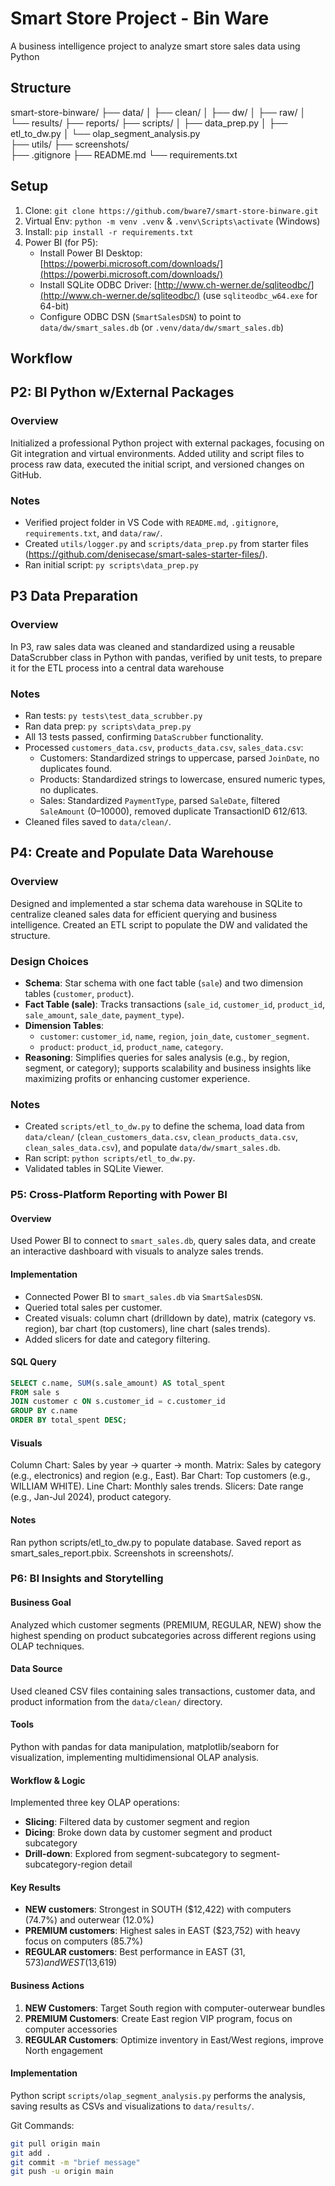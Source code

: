# Smart Store Project - Bin Ware

A business intelligence project to analyze smart store sales data using Python

## Structure 

smart-store-binware/
├── data/
│   ├── clean/
│   ├── dw/
│   ├── raw/
│   └── results/
├── reports/
├── scripts/
│   ├── data_prep.py
│   ├── etl_to_dw.py
│   └── olap_segment_analysis.py  
├── utils/
├── screenshots/        
├── .gitignore
├── README.md
└── requirements.txt


## Setup

1. Clone: `git clone https://github.com/bware7/smart-store-binware.git`
2. Virtual Env: `python -m venv .venv` & `.venv\Scripts\activate` (Windows)
3. Install: `pip install -r requirements.txt`
4. Power BI (for P5):
   - Install Power BI Desktop: [https://powerbi.microsoft.com/downloads/](https://powerbi.microsoft.com/downloads/)
   - Install SQLite ODBC Driver: [http://www.ch-werner.de/sqliteodbc/](http://www.ch-werner.de/sqliteodbc/) (use `sqliteodbc_w64.exe` for 64-bit)
   - Configure ODBC DSN (`SmartSalesDSN`) to point to `data/dw/smart_sales.db` (or `.venv/data/dw/smart_sales.db`)

## Workflow

## P2: BI Python w/External Packages

### Overview
Initialized a professional Python project with external packages, focusing on Git integration and virtual environments. Added utility and script files to process raw data, executed the initial script, and versioned changes on GitHub.

### Notes
- Verified project folder in VS Code with `README.md`, `.gitignore`, `requirements.txt`, and `data/raw/`.
- Created `utils/logger.py` and `scripts/data_prep.py` from starter files (https://github.com/denisecase/smart-sales-starter-files/).
- Ran initial script: `py scripts\data_prep.py`

## P3 Data Preparation

### Overview
In P3, raw sales data was cleaned and standardized using a reusable DataScrubber class in Python with pandas, verified by unit tests, to prepare it for the ETL process into a central data warehouse

### Notes
- Ran tests: `py tests\test_data_scrubber.py`
- Ran data prep: `py scripts\data_prep.py`
- All 13 tests passed, confirming `DataScrubber` functionality.
- Processed `customers_data.csv`, `products_data.csv`, `sales_data.csv`:
  - Customers: Standardized strings to uppercase, parsed `JoinDate`, no duplicates found.
  - Products: Standardized strings to lowercase, ensured numeric types, no duplicates.
  - Sales: Standardized `PaymentType`, parsed `SaleDate`, filtered `SaleAmount` (0–10000), removed duplicate TransactionID 612/613.
- Cleaned files saved to `data/clean/`.

## P4: Create and Populate Data Warehouse

### Overview
Designed and implemented a star schema data warehouse in SQLite to centralize cleaned sales data for efficient querying and business intelligence. Created an ETL script to populate the DW and validated the structure.

### Design Choices
- **Schema**: Star schema with one fact table (`sale`) and two dimension tables (`customer`, `product`).
- **Fact Table (sale)**: Tracks transactions (`sale_id`, `customer_id`, `product_id`, `sale_amount`, `sale_date`, `payment_type`).
- **Dimension Tables**:
  - `customer`: `customer_id`, `name`, `region`, `join_date`, `customer_segment`.
  - `product`: `product_id`, `product_name`, `category`.
- **Reasoning**: Simplifies queries for sales analysis (e.g., by region, segment, or category); supports scalability and business insights like maximizing profits or enhancing customer experience.

### Notes
- Created `scripts/etl_to_dw.py` to define the schema, load data from `data/clean/` (`clean_customers_data.csv`, `clean_products_data.csv`, `clean_sales_data.csv`), and populate `data/dw/smart_sales.db`.
- Ran script: `python scripts/etl_to_dw.py`.
- Validated tables in SQLite Viewer.

### P5: Cross-Platform Reporting with Power BI

#### Overview
Used Power BI to connect to `smart_sales.db`, query sales data, and create an interactive dashboard with visuals to analyze sales trends.

#### Implementation
- Connected Power BI to `smart_sales.db` via `SmartSalesDSN`.
- Queried total sales per customer.
- Created visuals: column chart (drilldown by date), matrix (category vs. region), bar chart (top customers), line chart (sales trends).
- Added slicers for date and category filtering.

#### SQL Query
```sql
SELECT c.name, SUM(s.sale_amount) AS total_spent
FROM sale s
JOIN customer c ON s.customer_id = c.customer_id
GROUP BY c.name
ORDER BY total_spent DESC;
```

#### Visuals
Column Chart: Sales by year → quarter → month.
Matrix: Sales by category (e.g., electronics) and region (e.g., East).
Bar Chart: Top customers (e.g., WILLIAM WHITE).
Line Chart: Monthly sales trends.
Slicers: Date range (e.g., Jan-Jul 2024), product category.

#### Notes
Ran python scripts/etl_to_dw.py to populate database.
Saved report as smart_sales_report.pbix.
Screenshots in screenshots/.

### P6: BI Insights and Storytelling

#### Business Goal
Analyzed which customer segments (PREMIUM, REGULAR, NEW) show the highest spending on product subcategories across different regions using OLAP techniques.

#### Data Source
Used cleaned CSV files containing sales transactions, customer data, and product information from the `data/clean/` directory.

#### Tools
Python with pandas for data manipulation, matplotlib/seaborn for visualization, implementing multidimensional OLAP analysis.

#### Workflow & Logic
Implemented three key OLAP operations:
- **Slicing**: Filtered data by customer segment and region
- **Dicing**: Broke down data by customer segment and product subcategory
- **Drill-down**: Explored from segment-subcategory to segment-subcategory-region detail

#### Key Results
- **NEW customers**: Strongest in SOUTH ($12,422) with computers (74.7%) and outerwear (12.0%)
- **PREMIUM customers**: Highest sales in EAST ($23,752) with heavy focus on computers (85.7%)
- **REGULAR customers**: Best performance in EAST ($31,573) and WEST ($13,619)

#### Business Actions
1. **NEW Customers**: Target South region with computer-outerwear bundles
2. **PREMIUM Customers**: Create East region VIP program, focus on computer accessories
3. **REGULAR Customers**: Optimize inventory in East/West regions, improve North engagement

#### Implementation
Python script `scripts/olap_segment_analysis.py` performs the analysis, saving results as CSVs and visualizations to `data/results/`.


Git Commands:
```bash
git pull origin main
git add .
git commit -m "brief message"
git push -u origin main
```